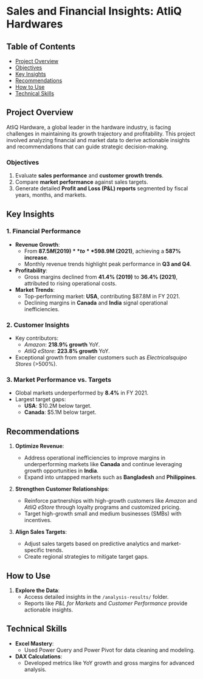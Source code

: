 # Sales and Financial Insights: AtliQ Hardwares

## Table of Contents
- [Project Overview](#project-overview)
- [Objectives](#objectives)
- [Key Insights](#key-insights)
- [Recommendations](#recommendations)
- [How to Use](#how-to-use)
- [Technical Skills](#technical-skills)

## **Project Overview**
AtliQ Hardware, a global leader in the hardware industry, is facing challenges in maintaining its growth trajectory and profitability. This project involved analyzing financial and market data to derive actionable insights and recommendations that can guide strategic decision-making.

### **Objectives**
1. Evaluate **sales performance** and **customer growth trends**.
2. Compare **market performance** against sales targets.
3. Generate detailed **Profit and Loss (P&L) reports** segmented by fiscal years, months, and markets.


## **Key Insights**

### **1. Financial Performance**
- **Revenue Growth**:
  - From **$87.5M (2019)** to **$598.9M (2021)**, achieving a **587% increase**.
  - Monthly revenue trends highlight peak performance in **Q3 and Q4**.
- **Profitability**:
  - Gross margins declined from **41.4% (2019)** to **36.4% (2021)**, attributed to rising operational costs.
- **Market Trends**:
  - Top-performing market: **USA**, contributing $87.8M in FY 2021.
  - Declining margins in **Canada** and **India** signal operational inefficiencies.

### **2. Customer Insights**
- Key contributors:
  - *Amazon*: **218.9% growth** YoY.
  - *AtliQ eStore*: **223.8% growth** YoY.
- Exceptional growth from smaller customers such as *Electricalsquipo Stores* (>500%).

### **3. Market Performance vs. Targets**
- Global markets underperformed by **8.4%** in FY 2021.
- Largest target gaps:
  - **USA**: $10.2M below target.
  - **Canada**: $5.1M below target.

## **Recommendations**

1. **Optimize Revenue**:
   - Address operational inefficiencies to improve margins in underperforming markets like **Canada** and continue leveraging growth opportunities in **India**.
   - Expand into untapped markets such as **Bangladesh** and **Philippines**.

2. **Strengthen Customer Relationships**:
   - Reinforce partnerships with high-growth customers like *Amazon* and *AtliQ eStore* through loyalty programs and customized pricing.
   - Target high-growth small and medium businesses (SMBs) with incentives.

3. **Align Sales Targets**:
   - Adjust sales targets based on predictive analytics and market-specific trends.
   - Create regional strategies to mitigate target gaps.


## **How to Use**

1. **Explore the Data**:
   - Access detailed insights in the `/analysis-results/` folder.
   - Reports like *P&L for Markets* and *Customer Performance* provide actionable insights.



## **Technical Skills**
- **Excel Mastery**:
  - Used Power Query and Power Pivot for data cleaning and modeling.
- **DAX Calculations**:
  - Developed metrics like YoY growth and gross margins for advanced analysis.


